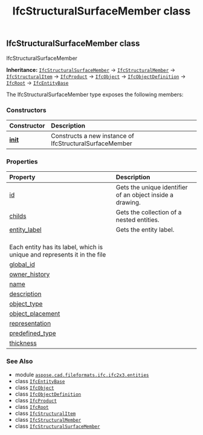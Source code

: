 ﻿---
title: IfcStructuralSurfaceMember class
second_title: Aspose.CAD for Python via .NET API References
description: 
type: docs
weight: 5660
url: /python-net/aspose.cad.fileformats.ifc.ifc2x3.entities/ifcstructuralsurfacemember/
is_root: false
---

## IfcStructuralSurfaceMember class

IfcStructuralSurfaceMember



**Inheritance:** [`IfcStructuralSurfaceMember`](/cad/python-net/aspose.cad.fileformats.ifc.ifc2x3.entities/ifcstructuralsurfacemember) → 
[`IfcStructuralMember`](/cad/python-net/aspose.cad.fileformats.ifc.ifc2x3.entities/ifcstructuralmember) → 
[`IfcStructuralItem`](/cad/python-net/aspose.cad.fileformats.ifc.ifc2x3.entities/ifcstructuralitem) → 
[`IfcProduct`](/cad/python-net/aspose.cad.fileformats.ifc.ifc2x3.entities/ifcproduct) → 
[`IfcObject`](/cad/python-net/aspose.cad.fileformats.ifc.ifc2x3.entities/ifcobject) → 
[`IfcObjectDefinition`](/cad/python-net/aspose.cad.fileformats.ifc.ifc2x3.entities/ifcobjectdefinition) → 
[`IfcRoot`](/cad/python-net/aspose.cad.fileformats.ifc.ifc2x3.entities/ifcroot) → 
[`IfcEntityBase`](/cad/python-net/aspose.cad.fileformats.ifc/ifcentitybase)



The IfcStructuralSurfaceMember type exposes the following members:

### Constructors
| Constructor | Description |
| :- | :- |
| [__init__](/cad/python-net/aspose.cad.fileformats.ifc.ifc2x3.entities/ifcstructuralsurfacemember/__init__/#) | Constructs a new instance of IfcStructuralSurfaceMember |


### Properties
| Property | Description |
| :- | :- |
| [id](/cad/python-net/aspose.cad.fileformats.ifc.ifc2x3.entities/ifcstructuralsurfacemember/id) | Gets the unique identifier of an object inside a drawing. |
| [childs](/cad/python-net/aspose.cad.fileformats.ifc.ifc2x3.entities/ifcstructuralsurfacemember/childs) | Gets the collection of a nested entities. |
| [entity_label](/cad/python-net/aspose.cad.fileformats.ifc.ifc2x3.entities/ifcstructuralsurfacemember/entity_label) | Gets the entity label.<br/>Each entity has its label, which is unique and represents it in the file |
| [global_id](/cad/python-net/aspose.cad.fileformats.ifc.ifc2x3.entities/ifcstructuralsurfacemember/global_id) |  |
| [owner_history](/cad/python-net/aspose.cad.fileformats.ifc.ifc2x3.entities/ifcstructuralsurfacemember/owner_history) |  |
| [name](/cad/python-net/aspose.cad.fileformats.ifc.ifc2x3.entities/ifcstructuralsurfacemember/name) |  |
| [description](/cad/python-net/aspose.cad.fileformats.ifc.ifc2x3.entities/ifcstructuralsurfacemember/description) |  |
| [object_type](/cad/python-net/aspose.cad.fileformats.ifc.ifc2x3.entities/ifcstructuralsurfacemember/object_type) |  |
| [object_placement](/cad/python-net/aspose.cad.fileformats.ifc.ifc2x3.entities/ifcstructuralsurfacemember/object_placement) |  |
| [representation](/cad/python-net/aspose.cad.fileformats.ifc.ifc2x3.entities/ifcstructuralsurfacemember/representation) |  |
| [predefined_type](/cad/python-net/aspose.cad.fileformats.ifc.ifc2x3.entities/ifcstructuralsurfacemember/predefined_type) |  |
| [thickness](/cad/python-net/aspose.cad.fileformats.ifc.ifc2x3.entities/ifcstructuralsurfacemember/thickness) |  |



### See Also
* module [`aspose.cad.fileformats.ifc.ifc2x3.entities`](..)
* class [`IfcEntityBase`](/cad/python-net/aspose.cad.fileformats.ifc/ifcentitybase)
* class [`IfcObject`](/cad/python-net/aspose.cad.fileformats.ifc.ifc2x3.entities/ifcobject)
* class [`IfcObjectDefinition`](/cad/python-net/aspose.cad.fileformats.ifc.ifc2x3.entities/ifcobjectdefinition)
* class [`IfcProduct`](/cad/python-net/aspose.cad.fileformats.ifc.ifc2x3.entities/ifcproduct)
* class [`IfcRoot`](/cad/python-net/aspose.cad.fileformats.ifc.ifc2x3.entities/ifcroot)
* class [`IfcStructuralItem`](/cad/python-net/aspose.cad.fileformats.ifc.ifc2x3.entities/ifcstructuralitem)
* class [`IfcStructuralMember`](/cad/python-net/aspose.cad.fileformats.ifc.ifc2x3.entities/ifcstructuralmember)
* class [`IfcStructuralSurfaceMember`](/cad/python-net/aspose.cad.fileformats.ifc.ifc2x3.entities/ifcstructuralsurfacemember)
